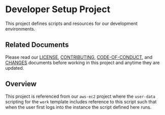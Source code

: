 # Developer Setup Project
This project defines scripts and resources for our development environments.

## Related Documents
Please read our [LICENSE][lice], [CONTRIBUTING][cont], [CODE-OF-CONDUCT][code],
and [CHANGES][chge] documents before working in this project and anytime they
are updated.

## Overview
This project is referenced from our `aws-ec2` project where the `user-data`
scripting for the `work` template includes reference to this script such that
when the user first logs into the instance the script defined here runs.

[chge]: ./CHANGES.md
[code]: ./CODE-OF-CONDUCT.md
[cont]: ./CONTRIBUTING.md
[lice]: ./LICENSE.md
